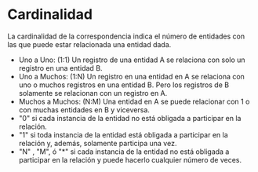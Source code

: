 # Cardinalidad

La cardinalidad de la correspondencia indica el número de entidades con las que puede estar relacionada una entidad dada.

- Uno a Uno: (1:1) Un registro de una entidad A se relaciona con solo un registro en una entidad B.
- Uno a Muchos: (1:N) Un registro en una entidad en A se relaciona con uno o muchos registros en una entidad B. Pero los registros de B solamente se relacionan con un registro en A.
- Muchos a Muchos: (N:M) Una entidad en A se puede relacionar con 1 o con muchas entidades en B y viceversa.
- "0" si cada instancia de la entidad no está obligada a participar en la relación.
- "1" si toda instancia de la entidad está obligada a participar en la relación y, además, solamente participa una vez.
- "N" , "M", ó "*" si cada instancia de la entidad no está obligada a participar en la relación y puede hacerlo cualquier número de veces.